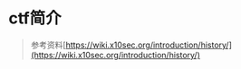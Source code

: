 # ctf简介
> 参考资料[https://wiki.x10sec.org/introduction/history/](https://wiki.x10sec.org/introduction/history/)


